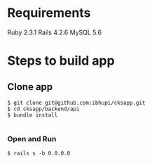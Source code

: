 # Requirements
Ruby 2.3.1
Rails 4.2.6
MySQL 5.6

# Steps to build app
## Clone app
```
$ git clone git@github.com:ibhupi/cksapp.git
$ cd cksapp/backend/api
$ bundle install


```
### Open and Run

```
$ rails s -b 0.0.0.0
```
